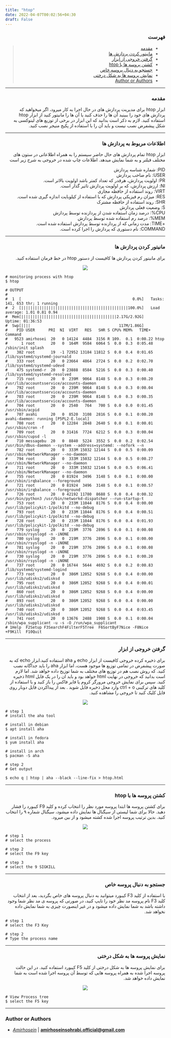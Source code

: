 ```yaml
---
title: "htop"
date: 2022-04-07T00:02:56+04:30
draft: False
---
```


<div dir='rtl'>

### فهرست

> - [مقدمه](#مقدمه)
> - [مانیتور کردن پردازش ها](#مانیتور-کردن-پردازش-ها)
> - [گرفتن خروجی از ابزار](#گرفتن-خروجی-از-ابزار)
> - [کشتن پروسه ها با htop](#کشتن-پروسه-ها-با-htop)
> - [جستجو به دنبال پروسه خاص](#جستجو-به-دنبال-پروسه-خاص)
> - [نمایش پروسه ها به شکل درختی](#نمایش-پروسه-ها-به-شکل-درختی)
> - [Author or Authors](#author-or-authors)
</div>

---
<div dir='rtl'>

### مقدمه
ابزار htop برای مدیریت پردازش های در حال اجرا به کار میرود، اگر میخواهید که پردازش های خود را ببینید آن ها را حذف کنید یا آن ها را مانیتور کنید از ابزار htop استفاده کنید. لازم به ذکر است بدانید که این ابزار در برخی از توزیع های لینوکسی به شکل پیشفرض نصب نیست و باید آن را با استفاده از پکیج منیجر نصب کنید.
</div>

---
<div dir='rtl'>

### اطلاعات مربوط به پردازش ها
ابزار htop تمام پردازش های حال حاضر سیستم را به همراه اطلاعاتی در ستون های مختلف فیلتر و به شما نمایش میدهد. اطلاعات چاپ شده در خروجی به شرح زیر است

<div dir = "rtl">
PID: شماره شناسه پردازش
</div>
<div dir = "rtl">
USER: نام صاحب پردازش
</div>
<div dir = "rtl">
PR: اولویت پردازش، هرقدر که تعداد کمتر باشد اولویت بالاتر است.
</div>
<div dir = "rtl">
NI: ارزش پردازش، که بر اولویت پردازش تاثیر گذار است.
</div>
<div dir = "rtl">
VIRT: روند استفاده از حافظه مجازی 
</div>
<div dir = "rtl">
RES: میزان رم فیزیکی پردازش که با استفاده از کیلوبایت اندازه گیری شده است.
</div>
<div dir = "rtl">
SHR: روند استفاده از حافظه مشترک
</div>
<div dir = "rtl">
S: وضعیت فعلی پردازش 
</div>
<div dir = "rtl">
CPU%: درصد زمان استفاده شدن از پردازنده توسط پردازش
</div>
<div dir = "rtl">
MEM%: درصد رم استفاده شده توسط پردازش
</div>
<div dir = "rtl">
+TIME: مدت زمانی که از پردازنده توسط پردازش استفاده شده است.
</div>
<div dir = "rtl">
COMMAND: نام دستوری که پردازش را اجرا کرده است.
</div>
</div>

---

<div dir='rtl'>

### مانیتور کردن پردازش ها

برای مانیتور کردن پردازش ها کافیست از دستور htop در خط فرمان استفاده کنید.
<p align = "center">
    <img src = "htop.png">
</p>
</div>

    # monitoring process with htop
    $ htop

    # OUTPUT
    #                                                                                    
    #  1  [                                                 0.0%]   Tasks: 141, 653 thr; 1 running
    #  2  [|||||||||||||||||||||||||||||||||||||||||||||||100.0%]   Load average: 1.01 0.81 0.94 
    #  Mem[||||||||||||||||||||||||||||||||||||||||||2.17G/2.92G]   Uptime: 01:36:53  
    #  Swp[||||                                       117M/1.86G]                     
    #    PID USER      PRI  NI  VIRT   RES   SHR S CPU% MEM%   TIME+  Command        
    #   9523 amirhosei  20   0 14124  4484  3156 R 109.  0.1  0:00.22 htop           
    #      1 root       20   0  164M  9584  6064 S  0.0  0.3  0:05.48 /sbin/init splash
    #    302 root       19  -1 72952 13184 11812 S  0.0  0.4  0:01.65 /lib/systemd/systemd-journald
    #    333 root       20   0 23664  4864  2724 S  0.0  0.2  0:02.70 /lib/systemd/systemd-udevd
    #    475 systemd-r  20   0 23888  8584  5216 S  0.0  0.3  0:00.40 /lib/systemd/systemd-resolved
    #    715 root       20   0  239M  9064  8148 S  0.0  0.3  0:00.20 /usr/lib/accountsservice/accounts-daemon
    #    792 root       20   0  239M  9064  8148 S  0.0  0.3  0:00.04 /usr/lib/accountsservice/accounts-daemon
    #    703 root       20   0  239M  9064  8148 S  0.0  0.3  0:00.35 /usr/lib/accountsservice/accounts-daemon
    #    704 root       20   0  2540   764   700 S  0.0  0.0  0:01.45 /usr/sbin/acpid 
    #    707 avahi      20   0  8520  3108  2816 S  0.0  0.1  0:00.20 avahi-daemon: running [P5PL2-E.local]
    #    708 root       20   0 12284  2848  2640 S  0.0  0.1  0:00.01 /usr/sbin/cron -f
    #    709 root       20   0 31416  7724  6212 S  0.0  0.3  0:00.04 /usr/sbin/cupsd -l
    #    710 messagebu  20   0  8840  5224  3552 S  0.0  0.2  0:02.54 /usr/bin/dbus-daemon --system --address=systemd: --nofork --n
    #    782 root       20   0  333M 15032 12144 S  0.0  0.5  0:00.09 /usr/sbin/NetworkManager --no-daemon
    #    794 root       20   0  333M 15032 12144 S  0.0  0.5  0:00.27 /usr/sbin/NetworkManager --no-daemon
    #    711 root       20   0  333M 15032 12144 S  0.0  0.5  0:06.41 /usr/sbin/NetworkManager --no-daemon
    #    755 root       20   0 81924  3496  3148 S  0.0  0.1  0:00.00 /usr/sbin/irqbalance --foreground
    #    721 root       20   0 81924  3496  3148 S  0.0  0.1  0:00.57 /usr/sbin/irqbalance --foreground
    #    726 root       20   0 42192 11780  8688 S  0.0  0.4  0:00.32 /usr/bin/python3 /usr/bin/networkd-dispatcher --run-startup-t
    #    753 root       20   0  233M 11044  8176 S  0.0  0.4  0:00.00 /usr/lib/policykit-1/polkitd --no-debug
    #    793 root       20   0  233M 11044  8176 S  0.0  0.4  0:00.51 /usr/lib/policykit-1/polkitd --no-debug
    #    728 root       20   0  233M 11044  8176 S  0.0  0.4  0:01.93 /usr/lib/policykit-1/polkitd --no-debug
    #    779 syslog     20   0  219M  3776  2896 S  0.0  0.1  0:00.08 /usr/sbin/rsyslogd -n -iNONE
    #    780 syslog     20   0  219M  3776  2896 S  0.0  0.1  0:00.00 /usr/sbin/rsyslogd -n -iNONE
    #    781 syslog     20   0  219M  3776  2896 S  0.0  0.1  0:00.08 /usr/sbin/rsyslogd -n -iNONE
    #    730 syslog     20   0  219M  3776  2896 S  0.0  0.1  0:00.20 /usr/sbin/rsyslogd -n -iNONE
    #    737 root       20   0 16744  5644  4692 S  0.0  0.2  0:00.83 /lib/systemd/systemd-logind
    #    773 root       20   0  386M 12052  9268 S  0.0  0.4  0:00.00 /usr/lib/udisks2/udisksd
    #    795 root       20   0  386M 12052  9268 S  0.0  0.4  0:00.01 /usr/lib/udisks2/udisksd
    #    860 root       20   0  386M 12052  9268 S  0.0  0.4  0:00.00 /usr/lib/udisks2/udisksd
    #    893 root       20   0  386M 12052  9268 S  0.0  0.4  0:00.00 /usr/lib/udisks2/udisksd
    #    740 root       20   0  386M 12052  9268 S  0.0  0.4  0:03.45 /usr/lib/udisks2/udisksd
    #    741 root       20   0 13676  2488  1908 S  0.0  0.1  0:00.04 /sbin/wpa_supplicant -u -s -O /run/wpa_supplicant
    # 1Help  F2Setup F3SearchF4FilterF5Tree  F6SortByF7Nice -F8Nice +F9Kill  F10Quit 


---
<div dir='rtl'>

### گرفتن خروجی از ابزار
برای ذخیره کرده خروجی کافیست از ابزار echo و aha استفاده کنید.ابزار echo که به صورت پیشفرض در تمامی توزیع ها موجود هست، اما ابزار aha را باید جداگانه نصب کنید. که روش نصب هم در توزیع های مختلف به شما توزیح داده خواهد شد. اما لازم است بدانید که خروجی در نهایت html خواهد بود و باید ان را در یک فایل html ذخیره کنید. سپس برای نمایش خروجی مرورگر کروم یا فایر فاکس را باز کنید و با استفاده از کلید های ترکیبی ctrl + o وارد محل ذخیره فایل شوید . بعد از پیداکردن فایل دوبار روی فایل کلیک کنید تا خروجی را مشاهده کنید.
<p align = "center">
    <img src = "saveoutput.png">
</p>
</div>

    # step 1 
    # install the aha tool

    # install in debian
    $ apt install aha

    # install in fedora 
    $ yum install aha

    # install in arch
    $ pacman -S aha

    # step 2
    # Get output 

    $ echo q | htop | aha --black --line-fix > htop.html




---
<div dir='rtl'>

### کشتن پروسه ها با htop
برای کشتن پروسه ها ابتدا پروسه مورد نظر را انتخاب کرده و کلید F9 کیبورد را فشار دهید. حالا برای شما لیستی از سیگنال ها نمایش داده میشود، سیگنال شماره ۹ را انتخاب کنید. بدین ترتیب پروسه اجرا شده کشته میشود و از بین میرود.
<p align = "center">
    <img src = "kill.png">
</p>
</div>

    # step 1
    # select the process

    # step 2
    # select the F9 key

    # step 3 
    # select the 9 SIGKILL


---
<div dir='rtl'>

### جستجو به دنبال پروسه خاص

با استفاده از کلید F3 کیبورد میتوانید به دنبال پروسه های خاص بگردید، بعد از انتخاب کلید F3 نام پروسه مد نظر خود را تایپ کنید، در صورتی که پروسه ی مد نظر شما وجود داشته باشد به شما نمایش داده میشود و در غیر اینصورت چیزی به شما نمایش داده نخواهد شد.

</div>
    
    # step 1 
    # select the F3 Key

    # step 2
    # Type the process name


---
<div dir='rtl'>

### نمایش پروسه ها به شکل درختی
برای نمایش پروسه ها به شکل درختی از کلید F5 کیبورد استفاده کنید. در این حالت پروسه اجرا شده به همراه پروسه هایی که توسط آن پروسه اجرا شده است به شما نمایش داده خواهد شد.
<p align = "center">
    <img src = "treeView.png">
</p>
</div>
    
    
    # View Process tree
    $ select the F5 key


---

### Author or Authors

- *[Amirhosein](https://github.com/amirhoseinsb)* | **<amirhoseinsohrabi.official@gmail.com>**
